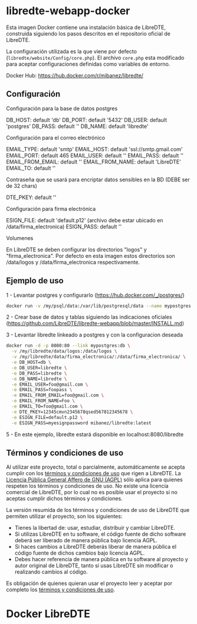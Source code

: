 # libredte-webapp-docker

Esta imagen Docker contiene una instalación básica de LibreDTE, construida
siguiendo los pasos descritos en el repositorio oficial de LibreDTE.

La configuración utilizada es la que viene por defecto (`libredte/website/Config/core.php`).
El archivo `core.php` esta modificado para aceptar configuraciones definidas como variables de entorno.

Docker Hub: https://hub.docker.com/r/mibanez/libredte/

Configuración
-------------

Configuración para la base de datos postgres

DB_HOST: default 'db'
DB_PORT: default '5432'
DB_USER: default 'postgres'
DB_PASS: default ''
DB_NAME: default 'libredte'

Configuración para el correo electrónico

EMAIL_TYPE: default 'smtp'
EMAIL_HOST: default 'ssl://smtp.gmail.com'
EMAIL_PORT: default 465
EMAIL_USER: default ''
EMAIL_PASS: default ''
EMAIL_FROM_EMAIL: default ''
EMAIL_FROM_NAME: default 'LibreDTE'
EMAIL_TO: default ''

Contraseña que se usará para encriptar datos sensibles en la BD (DEBE ser de 32 chars)

DTE_PKEY: default ''

Configuración para firma electrónica

ESIGN_FILE: default 'default.p12' (archivo debe estar ubicado en /data/firma_electronica)
ESIGN_PASS: default ''

Volumenes

En LibreDTE se deben configurar los directorios "logos" y "firma_electronica".
Por defecto en esta imagen estos directorios son /data/logos y /data/firma_electronica respectivamente.


Ejemplo de uso
--------------

1 - Levantar postgres y configurarlo (https://hub.docker.com/_/postgres/)
```bash
docker run -v /my/psql/data:/var/lib/postgresql/data --name mypostgres -d postgres:latest
```

2 - Crear base de datos y tablas siguiendo las indicaciones oficiales (https://github.com/LibreDTE/libredte-webapp/blob/master/INSTALL.md)

3 - Levantar libredte linkeado a postgres y con la configuracion deseada
```bash
docker run -d -p 8080:80 --link mypostgres:db \
  -v /my/libredte/data/logos:/data/logos \
  -v /my/libredte/data/firma_electronica/:/data/firma_electronica/ \
  -e DB_HOST=db \
  -e DB_USER=libredte \
  -e DB_PASS=libredte \
  -e DB_NAME=libredte \
  -e EMAIL_USER=foo@gmail.com \
  -e EMAIL_PASS=foopass \
  -e EMAIL_FROM_EMAIL=foo@gmail.com \
  -e EMAIL_FROM_NAME=Foo \
  -e EMAIL_TO=foo@gmail.com \
  -e DTE_PKEY=12345cmvn2345678qsed567812345678 \
  -e ESIGN_FILE=default.p12 \
  -e ESIGN_PASS=myesignpassword mibanez/libredte:latest
```

5 - En este ejemplo, libredte estará disponible en localhost:8080/libredte

Términos y condiciones de uso
-----------------------------

Al utilizar este proyecto, total o parcialmente, automáticamente se acepta
cumplir con los [términos y condiciones de uso](https://wiki.libredte.cl/doku.php/terminos)
que rigen a LibreDTE. La [Licencia Pública General Affero de GNU (AGPL)](https://raw.githubusercontent.com/LibreDTE/libredte-lib/master/COPYING)
sólo aplica para quienes respeten los términos y condiciones de uso. No existe
una licencia comercial de LibreDTE, por lo cual no es posible usar el proyecto
si no aceptas cumplir dichos términos y condiciones.

La versión resumida de los términos y condiciones de uso de LibreDTE que
permiten utilizar el proyecto, son los siguientes:

- Tienes la libertad de: usar, estudiar, distribuir y cambiar LibreDTE.
- Si utilizas LibreDTE en tu software, el código fuente de dicho software deberá
  ser liberado de manera pública bajo licencia AGPL.
- Si haces cambios a LibreDTE deberás liberar de manera pública el código fuente
  de dichos cambios bajo licencia AGPL.
- Debes hacer referencia de manera pública en tu software al proyecto y autor
  original de LibreDTE, tanto si usas LibreDTE sin modificar o realizando
  cambios al código.

Es obligación de quienes quieran usar el proyecto leer y aceptar por completo
los [términos y condiciones de uso](https://wiki.libredte.cl/doku.php/terminos).
# Docker LibreDTE
